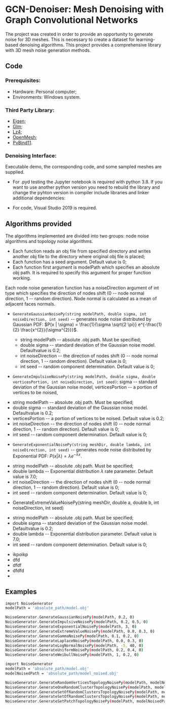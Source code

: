 # GCN-Denoiser: Mesh Denoising with Graph Convolutional Networks

The project was created in order to provide an opportunity to generate noise for 3D meshes. This is necessary to create a dataset for learning-based denoising algorithms. This project provides a comprehensive library with 3D mesh noise generation methods.

## Code

### Prerequisites:

- Hardware: Personal computer;
- Environments: Windows system.

### Third Party Library:

- [Eigen](http://eigen.tuxfamily.org/index.php?title=Main_Page);
- [Glm](https://github.com/g-truc/glm);
- [Lz4](https://github.com/lz4/lz4);
- [OpenMesh](https://www.graphics.rwth-aachen.de/software/openmesh/);
- [PyBind11](https://github.com/pybind/pybind11).

### Denoising Interface:

Executable demo, the corresponding code, and some sampled meshes are supplied.

- For .pyd testing the Jupyter notebook is required with python 3.8. If you want to use another python version you need to rebuild the library and change the pyhton version in compiler include libraries and linker additional dependencies:

- For code, Visual Studio 2019 is required.

## Algorithms provided

The algorithms implemented are divided into two groups: node noise algorithms and topology noise algorithms.

- Each function reads an obj file from specified directory and writes another obj file to the directory where original obj file is placed;
- Each function has a seed argument. Default value is 0;
- Each function first argument is modelPath which specifies an absolute obj path. It is required to specify this argument for proper function working.

Each node noise generation function has a noiseDirection argument of int type which specifies the direction of nodes shift (0 -- node normal direction, 1 -- random direction). Node normal is calculated as a mean of adjacent faces normals.

* `GenerateGaussianNoisePy(string modelPath, double sigma, int noiseDirection, int seed)` -- generates node noise distributed by Gaussian PDF: $P(x | \sigma) = \frac{1}{\sigma \sqrt{2 \pi}} e^{-\frac{1}{2} \frac{x^{2}}{\sigma^{2}}}$.

  - string modelPath -- absolute .obj path. Must be specified;
  - double sigma -- standard deviation of the Gaussian noise model. Defaultvalue is 0.2;
  - int noiseDirection -- the direction of nodes shift (0 -- node normal direction, 1 -- random direction). Default value is 0;
  - int seed -- random component determination. Default value is 0;
  
* `GenerateImpulsiveNoisePy(string modelPath, double sigma, double verticesPortion, int noiseDirection, int seed)`: sigma -- standard deviation of the Gaussian noise model, verticesPortion -- a portion of vertices to be noised,

- string modelPath -- absolute .obj path. Must be specified;
- double sigma -- standard deviation of the Gaussian noise model. Defaultvalue is 0.2;
- verticesPortion -- a portion of vertices to be noised. Default value is 0.2;
- int noiseDirection -- the direction of nodes shift (0 -- node normal direction, 1 -- random direction). Default value is 0;
- int seed -- random component determination. Default value is 0;
  
* `GenerateExponentialNoisePy(string meshDir, double lambda, int noiseDirection, int seed)` -- generates node noise distributed by Exponential PDF: $P(x | \lambda) = \lambda e^{-\lambda x}$.

- string modelPath -- absolute .obj path. Must be specified;
- double lambda -- Exponential distribution $\lambda$ rate parameter. Default value is 7.0;
- int noiseDirection -- the direction of nodes shift (0 -- node normal direction, 1 -- random direction). Default value is 0;
- int seed -- random component determination. Default value is 0;
  
* GenerateExtremeValueNoisePy(string meshDir, double a, double b, int noiseDirection, int seed)

- string modelPath -- absolute .obj path. Must be specified;
- double sigma -- standard deviation of the Gaussian noise model. Defaultvalue is 0.2;
- double lambda -- Exponential distribution parameter. Default value is 7.0;
- int seed -- random component determination. Default value is 0;
  
* ikpoikp
* dfd
* dfdf
* dfdfd
* 


## Examples

```bash
import NoiseGenerator
modelPath = 'absolute_path/model.obj'
```

```bash
NoiseGenerator.GenerateGaussianNoisePy(modelPath, 0.2, 0)
NoiseGenerator.GenerateImpulsiveNoisePy(modelPath, 0.2, 0.5, 0)
NoiseGenerator.GenerateExponentialNoisePy(modelPath, 3, 0)
NoiseGenerator.GenerateExtremeValueNoisePy(modelPath, 0.0, 0.3, 0)
NoiseGenerator.GenerateGammaNoisePy(modelPath, 0.1, 0.2, 0)
NoiseGenerator.GenerateLaplaceNoisePy(modelPath, 0.0, 0.3, 0)
NoiseGenerator.GenerateLogNormalNoisePy(modelPath, -5, 40, 0)
NoiseGenerator.GenerateUniformNoisePy(modelPath, 0.2, 0.4, 0)
NoiseGenerator.GenerateWeibullNoisePy(modelPath, 1, 0.2, 0)
```

```bash
import NoiseGenerator
modelPath = 'absolute_path/model.obj'
modelNoisedPath = 'absolute_path/model_noised.obj'
```

```bash
NoiseGenerator.GenerateRandomVerticesTopologyNoisePy(modelPath, modelNoisedPath, 5)
NoiseGenerator.GenerateOneRandomClusterTopologyNoisePy(modelPath, modelNoisedPath, 0.5, 50, 40.0)
NoiseGenerator.GenerateSetOfRandomClustersTopologyNoisePy(modelPath, modelNoisedPath, 0.5, 50, 40.0, 4, 40, 0)
NoiseGenerator.GenerateSetOfRandomClustersTopologyNoisePy(modelPath, modelNoisedPath, 0.5, 30, 20.0, 5, 40, 1)
NoiseGenerator.GenerateSetPatchTopologyNoisePy(modelPath, modelNoisedPath, 0.005, 0.01, 0.01, 0.01, 0.05, 3, 30, 2, 3, 16)
```



